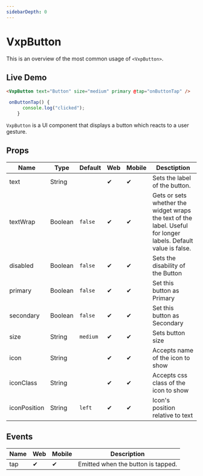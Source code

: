 ```yaml
---
sidebarDepth: 0
---
```


# VxpButton

This is an overview of the most common usage of `<VxpButton>`.

## Live Demo

<DocExampleBox codeBox="https://codesandbox.io/s/n5y3lym66p?module=%2Fsrc%2FApp.vue">

```html
<VxpButton text="Button" size="medium" primary @tap="onButtonTap" />
```

```js
 onButtonTap() {
      console.log("clicked");
    }
```

<VxpButtonDoc />
</DocExampleBox>

`VxpButton` is a UI component that displays a button which reacts to a user gesture.

## Props

| Name      | Type    | Default  | Web | Mobile | Desctiption                                                                                                    |
| --------- | ------- | -------- | --- | ------ | -------------------------------------------------------------------------------------------------------------- |
| text      | String  |          | ✔   | ✔      | Sets the label of the button.                                                                                  |
| textWrap  | Boolean | `false`  | ✔   | ✔      | Gets or sets whether the widget wraps the text of the label. Useful for longer labels. Default value is false. |
| disabled  | Boolean | `false`  | ✔   | ✔      | Sets the disability of the Button                                                                              |
| primary   | Boolean | `false`  | ✔   | ✔      | Set this button as Primary                                                                                     |
| secondary | Boolean | `false`  | ✔   | ✔      | Set this button as Secondary                                                                                   |
| size      | String  | `medium` | ✔   | ✔      | Sets button size                                                                                               |
| icon      | String  |          | ✔   | ✔      | Accepts name of the icon to show                                                                          |
| iconClass | String  |          | ✔   | ✔      | Accepts css class of the icon to show                                                                          |
| iconPosition| String | `left`   | ✔    | ✔       | Icon's position relative to text                                                                            |
## Events

| Name | Web | Mobile | Description                        |
| ---- | --- | ------ | ---------------------------------- |
| tap  | ✔   | ✔      | Emitted when the button is tapped. |
